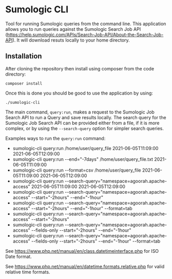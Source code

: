 # Sumologic CLI

Tool for running Sumologic queries from the command line.
This application allows you to run queries against the Sumologic Search Job API (https://help.sumologic.com/APIs/Search-Job-API/About-the-Search-Job-API). It will download resuts locally to your home directory. 

## Installation
After cloning the repository then install using composer from the code directory:

```
composer install
```

Once this is done you should be good to use the application by using: 

```
./sumologic-cli
```

The main command, `query:run`, makes a request to the Sumologic Job Search API to run a Query and save results locally.
The search query for the Sumologic Job Search API can be provided either from a file, if it is more complex, or by using the `--search-query` option for simpler search queries.  

Examples ways to run the `query:run` command:

* sumologic-cli query:run /home/user/query_file 2021-06-05T11:09:00 2021-06-05T12:09:00
* sumologic-cli query:run --end="-7days" /home/user/query_file.txt 2021-06-05T11:09:00
* sumologic-cli query:run --format=csv /home/user/query_file 2021-06-05T11:09:00 2021-06-05T12:09:00
* sumologic-cli query:run --search-query="namespace=agoorah.apache-access" 2021-06-05T11:09:00 2021-06-05T12:09:00
* sumologic-cli query:run --search-query="namespace=agoorah.apache-access" --start="-2hours" --end="-1hour"
* sumologic-cli query:run --search-query="namespace=agoorah.apache-access" --start="-2hours" --end="-1hour" --format=tab
* sumologic-cli query:run --search-query="namespace=agoorah.apache-access" --start="-2hours"
* sumologic-cli query:run --search-query="namespace=agoorah.apache-access" --fields-only --start="-2hours" --end="-1hour"
* sumologic-cli query:run --search-query="namespace=agoorah.apache-access" --fields-only --start="-2hours" --end="-1hour" --format=tab

See https://www.php.net/manual/en/class.datetimeinterface.php for ISO Date format.

See https://www.php.net/manual/en/datetime.formats.relative.php for valid relative time formats.
